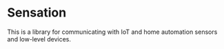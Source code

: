 # Sensation
This is a library for communicating with IoT and home automation sensors and low-level devices.
